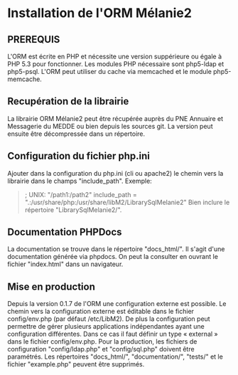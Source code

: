 Installation de l'ORM Mélanie2
==============================

PREREQUIS
---------

L'ORM est écrite en PHP et nécessite une version suppérieure ou égale à PHP 5.3 pour fonctionner.
Les modules PHP nécessaire sont php5-ldap et php5-psql.
L'ORM peut utiliser du cache via memcached et le module php5-memcache.


Recupération de la librairie
----------------------------

La librairie ORM Mélanie2 peut être récupérée auprès du PNE Annuaire et Messagerie du MEDDE ou bien depuis les sources git.
La version peut ensuite être décompressée dans un répertoire.


Configuration du fichier php.ini
--------------------------------

Ajouter dans la configuration du php.ini (cli ou apache2) le chemin vers la librairie dans le champs
"include_path".
Exemple:
> ; UNIX: "/path1:/path2"
> include_path = ".:/usr/share/php:/usr/share/libM2/LibrarySqlMelanie2"
Bien inclure le répertoire "LibrarySqlMelanie2/".


Documentation PHPDocs
---------------------

La documentation se trouve dans le répertoire "docs_html/". Il s'agit d'une documentation générée via
phpdocs. On peut la consulter en ouvrant le fichier "index.html" dans un navigateur.


Mise en production
------------------

Depuis la version 0.1.7 de l'ORM une configuration externe est possible. Le chemin vers la configuration externe est éditable dans le fichier config/env.php (par défaut /etc/LibM2).
De plus la configuration peut permettre de gérer plusieurs applications indépendantes ayant une configuration différentes. Dans ce cas il faut définir un type « external » dans le fichier config/env.php.
Pour la production, les fichiers de configuration "config/ldap.php" et "config/sql.php" doivent être paramétrés.
Les répertoires "docs_html/", "documentation/", "tests/" et le fichier "example.php" peuvent être supprimés.
